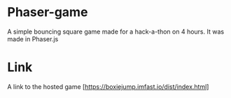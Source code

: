 # Phaser-game
A simple bouncing square game made for a hack-a-thon on 4 hours. It was made in Phaser.js 

# Link 
A link to the hosted game [https://boxiejump.imfast.io/dist/index.html]
